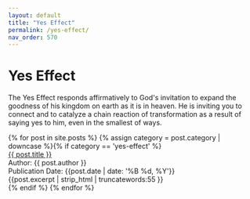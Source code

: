 ```yaml
---
layout: default
title: "Yes Effect"
permalink: /yes-effect/
nav_order: 570
---
```

<h1 class="category-title">Yes Effect</h1>
<p>The Yes Effect responds affirmatively to God's invitation to expand the goodness of his kingdom on earth as it is in heaven. He is inviting you to connect and to catalyze a chain reaction of transformation as a result of saying yes to him, even in the smallest of ways.</p>

<div class="article-container">
  {% for post in site.posts %}
    {% assign category = post.category | downcase %}{% if category == 'yes-effect' %}
      <div class="article-list">
        <div class="article-category"></div>
        <div class="article-summary">
          <a href="{{ post.url | prepend: site.baseurl }}">{{ post.title }}</a><br>
          <div class="author">Author: {{ post.author }}</div>
          <div class="publication-date">Publication Date: <time datetime="{{post.date | date: '%F'}}">{{post.date | date: '%B %d, %Y'}}</time></div>
          <div class="excerpt">{{post.excerpt | strip_html | truncatewords:55 }}</div>
        </div>
      </div>
    {% endif %}
  {% endfor %}
</div>
